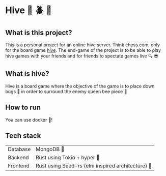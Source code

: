 # Hive :honeybee: :beetle: :ant:
## What is this project?
This is a personal project for an online hive server. Think chess.com, only for the board game [hive](https://boardgamegeek.com/boardgame/2655/hive). The end-game of the project is to be able to play hive games with your friends and for friends to spectate games live :mag: :sunglasses:

## What is hive?
Hive is a board game where the objective of the game is to place down bugs :bug: in order to surround the enemy queen bee piece :honeybee:

## How to run
You can use docker :whale:!


## Tech stack

|  |  |
| --- | --- |
| Database | MongoDB :bookmark_tabs:|
| Backend| Rust using Tokio + hyper :tokyo_tower:|
| Frontend| Rust using Seed-rs (elm inspired architecture) :seedling:
